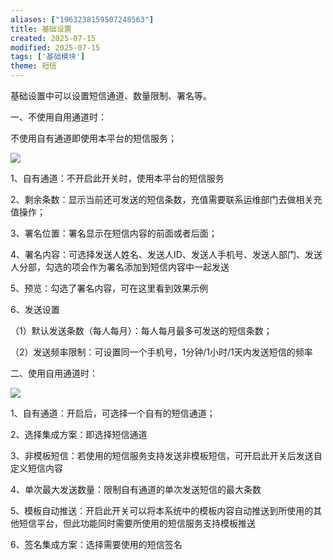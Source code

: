 ```yaml
---
aliases: ["1963238159507248563"]
title: 基础设置
created: 2025-07-15
modified: 2025-07-15
tags: ['基础模块']
theme: 短信
---
```


基础设置中可以设置短信通道、数量限制、署名等。

一、不使用自用通道时：

不使用自有通道即使用本平台的短信服务；

![](https://myhelpdoc.oss-cn-heyuan.aliyuncs.com/mdimages/f08c4e066cd7d13140ff9b8fa229bdc6.jpg)

1、自有通道：不开启此开关时，使用本平台的短信服务

2、剩余条数：显示当前还可发送的短信条数，充值需要联系运维部门去做相关充值操作；

3、署名位置：署名显示在短信内容的前面或者后面；

4、署名内容：可选择发送人姓名、发送人ID、发送人手机号、发送人部门、发送人分部，勾选的项会作为署名添加到短信内容中一起发送

5、预览：勾选了署名内容，可在这里看到效果示例

6、发送设置

（1）默认发送条数（每人每月）：每人每月最多可发送的短信条数；

（2）发送频率限制：可设置同一个手机号，1分钟/1小时/1天内发送短信的频率

二、使用自用通道时：

![](https://myhelpdoc.oss-cn-heyuan.aliyuncs.com/mdimages/17456ab47afdb1c42002ae78e148696f.jpg)

1、自有通道：开启后，可选择一个自有的短信通道；

2、选择集成方案：即选择短信通道

3、非模板短信：若使用的短信服务支持发送非模板短信，可开启此开关后发送自定义短信内容

4、单次最大发送数量：限制自有通道的单次发送短信的最大条数

5、模板自动推送：开启此开关可以将本系统中的模板内容自动推送到所使用的其他短信平台，但此功能同时需要所使用的短信服务支持模板推送

6、签名集成方案：选择需要使用的短信签名

